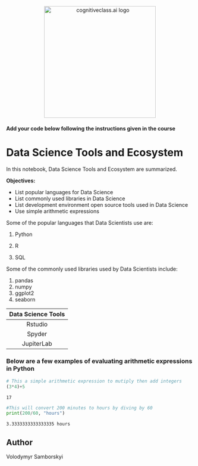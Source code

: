 <center>
    <img src="https://cf-courses-data.s3.us.cloud-object-storage.appdomain.cloud/IBMDeveloperSkillsNetwork-DS0105EN-SkillsNetwork/labs/Module2/images/SN_web_lightmode.png" width="300" alt="cognitiveclass.ai logo">
</center>

#### Add your code below following the instructions given in the course

# Data Science Tools and Ecosystem #

In this notebook, Data Science Tools and Ecosystem are summarized.

**Objectives:**
* List popular languages for Data Science
* List commonly used libraries in Data Science
* List development environment open source tools used in Data Science
* Use simple arithmetic expressions 
 

Some of the popular languages that Data Scientists use are:

1. Python

2. R

3. SQL

Some of the commonly used libraries used by Data Scientists include:

1. pandas
2. numpy
3. ggplot2
4. seaborn

| Data Science Tools |
| :------------------: |
| Rstudio |
| Spyder |
| JupiterLab |

### Below are a few examples of evaluating arithmetic expressions in Python ###


```python
# This a simple arithmetic expression to mutiply then add integers
(3*4)+5
```




    17




```python
#This will convert 200 minutes to hours by diving by 60
print(200/60, "hours")
```

    3.3333333333333335 hours
    

## Author ##
Volodymyr Samborskyi
